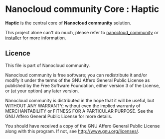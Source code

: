 # Nanocloud community Core : Haptic

**Haptic** is the central core of **Nanocloud community** solution.

This project alone can't do much, please refer to
[nanocloud_community](https://github.com/Nanocloud/nanocloud_community) or
[installer](https://github.com/Nanocloud/installer) for more information.

## Licence

This file is part of Nanocloud community.

Nanocloud community is free software; you can redistribute it and/or modify
it under the terms of the GNU Affero General Public License as
published by the Free Software Foundation, either version 3 of the
License, or (at your option) any later version.

Nanocloud community is distributed in the hope that it will be useful,
but WITHOUT ANY WARRANTY; without even the implied warranty of
MERCHANTABILITY or FITNESS FOR A PARTICULAR PURPOSE.  See the
GNU Affero General Public License for more details.

You should have received a copy of the GNU Affero General Public License
along with this program.  If not, see <http://www.gnu.org/licenses/>.
